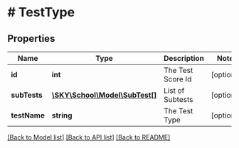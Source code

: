 # # TestType

## Properties

Name | Type | Description | Notes
------------ | ------------- | ------------- | -------------
**id** | **int** | The Test Score Id | [optional]
**subTests** | [**\SKY\School\Model\SubTest[]**](SubTest.md) | List of Subtests | [optional]
**testName** | **string** | The Test Type | [optional]

[[Back to Model list]](../../README.md#models) [[Back to API list]](../../README.md#endpoints) [[Back to README]](../../README.md)
